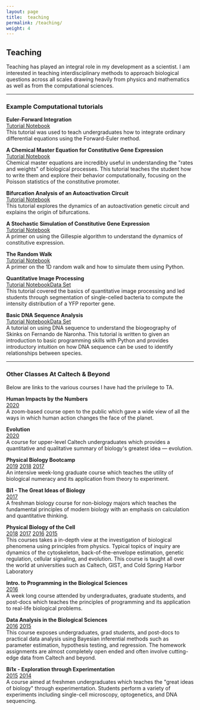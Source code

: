 ```yaml
---
layout: page
title:  teaching
permalink: /teaching/
weight: 4
---
```



## Teaching


Teaching has played an integral role in my development as a scientist. I am interested in
teaching interdisciplinary methods to approach biological questions across all
scales drawing heavily from physics and mathematics as well as from the
computational sciences.


<hr/>


### Example Computational tutorials

<b>Euler-Forward Integration</b> <br/><a class='m-1 btn btn-outline-secondary btn-sm ' href='https://colab.research.google.com/drive/1-DOt39WYDz0uRajsFkEcBaDygu6Hwk-g?usp=sharing'>Tutorial Notebook</a><br/> 
This tutorial was used to teach undergraduates how to integrate ordinary differential equations using the Forward-Euler method.

<b>A Chemical Master Equation for Constitutive Gene Expression</b> <br/>
<a class='m-1 btn btn-outline-secondary btn-sm' href='https://colab.research.google.com/drive/1Lg0HKBgAo83DrUV1MNLqP3psfJp5u1HJ?usp=sharing'>Tutorial Notebook</a><br/> 
Chemical master equations are incredibly useful in understanding the "rates and weights" of biological processes. This tutorial teaches the student how to write them and explore their behavior computationally,
focusing on the Poisson statistics of the constitutive promoter.

<b>Bifurcation Analysis of an Autoactivation Circuit</b><br/>
<a class='m-1 btn btn-outline-secondary btn-sm' href="https://colab.research.google.com/drive/1iOTfgVvFkPT_q0VmIFxJjMMnkwLEsUH4?usp=sharing"> Tutorial Notebook</a><br/>
This tutorial explores the dynamics of an autoactivation genetic circuit and explains the origin of bifurcations.  

<b>A Stochastic Simulation of Constitutive Gene Expression</b><br/>
<a class='m-1 btn btn-outline-secondary btn-sm' href='https://drive.google.com/file/d/190VsVUXook0rSiqPbozoTPJv4W634d3A/view?usp=sharing'>Tutorial Notebook</a><br/>
A primer on using the Gillespie algorithm to understand the dynamics of constitutive expression.

<b>The Random Walk</b><br/>
<a class="m-1 btn btn-outline-secondary btn-sm" href='https://colab.research.google.com/drive/1a_8T8zamZXYn0b2fNfgwC9NpuE3nE0td?usp=sharing'>Tutorial Notebook</a><br/>
A primer on the 1D random walk and how to simulate them using Python.

<b>Quantitative Image Processing</b><br/>
<a class='m-1 btn btn-outline-secondary btn-sm' href='http://bi1.caltech.edu/2017/code/t04_quantitative_image_processing.html'>Tutorial Notebook</a><a class='m-1 btn btn-outline-secondary btn-sm' href='http://rpdata.caltech.edu/courses/bi1_2017/data/ecoli_images.zip'>Data Set</a><br/> 
This tutorial covered the basics of quantitative image processing and led
students through segmentation of single-celled bacteria to compute the
intensity distribution of a YFP reporter gene. 

<b>Basic DNA Sequence Analysis</b><br/> 
<a class="m-1 btn btn-outline-secondary btn-sm" href="http://bi1.caltech.edu/2017/code/t01_sequence_analysis.html">Tutorial Notebook</a><a class="m-1 btn btn-outline-secondary btn-sm" href="http://rpdata.caltech.edu/courses/bi1_2017/data/mabuya_atlantica.zip">Data Set</a><br/>
A tutorial on using DNA sequence to understand the biogeography of Skinks on Fernando de Naronha. This tutorial is written to given an introduction to basic programming skills with Python and provides introductory intuition on how DNA sequence can be used to 
 identify relationships between species.


<hr/>


### Other Classes At Caltech & Beyond

Below are links to the various courses I have had the privilege to TA.


<b>Human Impacts by the Numbers</b><br/><a class="m-1 btn btn-outline-secondary btn-sm" href="https://www.rpgroup.caltech.edu/aph150">2020</a><br/>
A zoom-based course open to the public which gave a wide view of all the ways in which human action changes the face of the planet.
<br/>

<b>Evolution </b><br/><a class='m-1 btn btn-outline-secondary btn-sm' href='https://www.rpgroup.caltech.edu/bige105'>2020</a><br/> 
A course for upper-level Caltech undergraduates which provides a quantitative and qualitative summary of biology's greatest idea — evolution.<br/>


<b>Physical Biology Bootcamp</b><br/><a class="m-1 btn btn-outline-secondary btn-sm" href="https://www.rpgroup.caltech.edu/be262/2019">2019</a> 
<a class="m-1 btn btn-outline-secondary btn-sm" href="https://www.rpgroup.caltech.edu/be262/2018">2018</a> 
<a class="m-1 btn btn-outline-secondary btn-sm" href="https://www.rpgroup.caltech.edu/be262/2017">2017</a><br/>
An intensive week-long graduate course which teaches the utility of biological numeracy and its application from theory to experiment.

<b>Bi1 - The Great Ideas of Biology</b><br/><a class='m-1 btn btn-outline-secondary btn-sm' href="http://bi1.caltech.edu">2017</a><br/>
A freshman biology course for non-biology majors which teaches the fundamental principles of modern biology with an emphasis on calculation and quantitative thinking.


<b>Physical Biology of the Cell</b><br/><a class='m-1 btn btn-outline-secondary btn-sm' href="http://beaph161.caltech.edu/2018/">2018</a>
<a class='m-1 btn btn-outline-secondary btn-sm' href="http://www.rpgroup.caltech.edu/gist_pboc_2017">2017</a> 
<a class='m-1 btn btn-outline-secondary btn-sm' href='http://www.rpgroup.caltech.edu/gist_pboc_2016'>2016</a> 
<a class='m-1 btn btn-outline-secondary btn-sm' href='http://www.rpdata.caltech.edu/courses/CSHL_PBoC_2015'>2015</a> <br/>
This courses takes a in-depth view at the investigation of biological
phenomena using principles from physics. Typical topics of inquiry are
dynamics of the cytoskeleton, back-of-the-envelope estimation, genetic
regulation, cellular signaling, and evolution. This course is taught all over
the world at universities such as Caltech, GIST, and Cold Spring Harbor Laboratory


<b>Intro. to Programming in the Biological Sciences</b><br/> <a class='m-1 btn btn-outline-secondary btn-sm' href='http://justinbois.github.io/bootcamp/2016'>2016</a><br/>
A week long course attended by undergraduates, graduate students, and post-docs which teaches the principles of programming and its application to real-life biological problems.


<b>Data Analysis in the Biological Sciences</b><br/>
<a class='m-1 btn btn-outline-secondary btn-sm' href='http://bebi103.caltech.edu/2016'>2016</a> 
<a class='m-1 btn btn-outline-secondary btn-sm' href='http://bebi103.caltech.edu/2015'>2015</a><br/>
This course exposes undergraduates, grad students, and post-docs to practical data analysis using Bayesian inferential methods such as parameter estimation, hypothesis testing, and regression. The homework assignments are almost completely open ended and often involve cutting-edge data from Caltech and beyond.



 <b>Bi1x - Exploration through Experimentation</b><br/> 
 <a class='m-1 btn btn-outline-secondary btn-sm' href='http://bi1x.caltech.edu/2015/'>2015</a>
 <a class='m-1 btn btn-outline-secondary btn-sm' href='http://bi1x.caltech.edu/2014/'>2014</a><br/>
 A course aimed at freshmen undergraduates which teaches the "great ideas of biology" through experimentation. Students perform a variety of experiments including  single-cell microscopy, optogenetics, and DNA sequencing.
